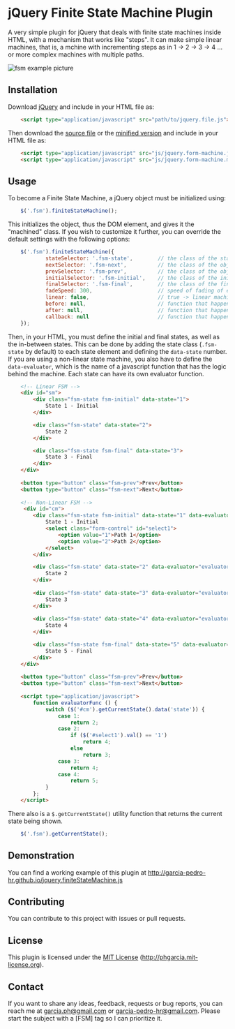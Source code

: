 jQuery Finite State Machine Plugin
=========================

A very simple plugin for jQuery that deals with finite state machines inside HTML, with a mechanism that works like "steps".
It can make simple linear machines, that is, a mchine with incrementing steps as in 1 -> 2 -> 3 -> 4 ... or more complex machines with multiple paths.

![fsm example picture](http://www.oracle.com/ocom/groups/public/@otn/documents/digitalasset/144986.gif)

## Installation
Download [jQuery](http://jquery.com/download/) and include in your HTML file as:

```html
    <script type="application/javascript" src="path/to/jquery.file.js"></script>
```

Then download the [source file](js/jquery.finiteStateMachine.js) or the [minified version](js/jquery.finiteStateMachine.min.js) and include in your HTML file as:

```html
    <script type="application/javascript" src="js/jquery.form-machine.js"></script> <!-- If you downloaded the source file -->
    <script type="application/javascript" src="js/jquery.form-machine.min.js"></script> <!-- If you downloaded the minified version -->
```

## Usage
To become a Finite State Machine, a jQuery object must be initialized using:

```javascript
    $('.fsm').finiteStateMachine();
```

This initializes the object, thus the DOM element, and gives it the "machined" class.
If you wish to customize it further, you can override the default settings with the following options:

```javascript
    $('.fsm').finiteStateMachine({
            stateSelector: '.fsm-state',        // the class of the states
            nextSelector: '.fsm-next',          // the class of the objects that advance the state
            prevSelector: '.fsm-prev',          // the class of the objects that recede the state
            initialSelector: '.fsm-initial',    // the class of the initial state
            finalSelector: '.fsm-final',        // the class of the final (acceptance) states
            fadeSpeed: 300,                     // speed of fading of each state
            linear: false,                      // true -> linear machines, false -> complex machines
            before: null,                       // function that happens before the current state fades out and changes
            after: null,                        // function that happens after the current state changes and before it fades in again
            callback: null                      // function that happens after the current state changes and fades in again
    });
```

Then, in your HTML, you must define the initial and final states, as well as the in-between states.
This can be done by adding the state class (`.fsm-state` by default) to each state element and defining the `data-state` number.
If you are using a non-linear state machine, you also have to define the `data-evaluator`, which is the name of a javascript function that has the logic behind the machine.
Each state can have its own evaluator function.

```html
    <!-- Linear FSM -->
    <div id="sm">
        <div class="fsm-state fsm-initial" data-state="1">
            State 1 - Initial
        </div>

        <div class="fsm-state" data-state="2">
            State 2
        </div>

        <div class="fsm-state fsm-final" data-state="3">
            State 3 - Final
        </div>
    </div>
    
    <button type="button" class="fsm-prev">Prev</button>
    <button type="button" class="fsm-next">Next</button>
    
    <!-- Non-Linear FSM -->
     <div id="cm">
        <div class="fsm-state fsm-initial" data-state="1" data-evaluator="evaluatorFunc">
            State 1 - Initial
            <select class="form-control" id="select1">
                <option value="1">Path 1</option>
                <option value="2">Path 2</option>
            </select>
        </div>

        <div class="fsm-state" data-state="2" data-evaluator="evaluatorFunc">
            State 2
        </div>
        
        <div class="fsm-state" data-state="3" data-evaluator="evaluatorFunc">
            State 3
        </div>
        
        <div class="fsm-state" data-state="4" data-evaluator="evaluatorFunc">
            State 4
        </div>

        <div class="fsm-state fsm-final" data-state="5" data-evaluator="evaluatorFunc">
            State 5 - Final
        </div>
    </div>
    
    <button type="button" class="fsm-prev">Prev</button>
    <button type="button" class="fsm-next">Next</button>
    
    <script type="application/javascript">
        function evaluatorFunc () {
            switch ($('#cm').getCurrentState().data('state')) {
                case 1:
                    return 2;
                case 2:
                    if ($('#select1').val() == '1')
                        return 4;
                    else
                        return 3;
                case 3:
                    return 4;
                case 4:
                    return 5;
            }  
        };
    </script>
```

There also is a `$.getCurrentState()` utility function that returns the current state being shown.

```javascript
    $('.fsm').getCurrentState();
```

## Demonstration
You can find a working example of this plugin at http://garcia-pedro-hr.github.io/jquery.finiteStateMachine.js

## Contributing 
You can contribute to this project with issues or pull requests. 

## License 
This plugin is licensed under the [MIT License](LICENSE.md) (http://phgarcia.mit-license.org).

## Contact
If you want to share any ideas, feedback, requests or bug reports, you can reach me at garcia.ph@gmail.com or garcia-pedro-hr@gmail.com.
Please start the subject with a [FSM] tag so I can prioritize it.